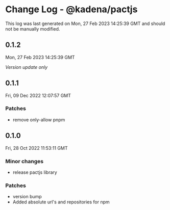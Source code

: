 # Change Log - @kadena/pactjs

This log was last generated on Mon, 27 Feb 2023 14:25:39 GMT and should not be manually modified.

## 0.1.2
Mon, 27 Feb 2023 14:25:39 GMT

_Version update only_

## 0.1.1
Fri, 09 Dec 2022 12:07:57 GMT

### Patches

- remove only-allow pnpm

## 0.1.0
Fri, 28 Oct 2022 11:53:11 GMT

### Minor changes

- release pactjs library 

### Patches

- version bump
- Added absolute url's and repositories for npm

